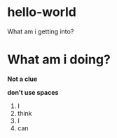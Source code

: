 # hello-world
What am i getting into?
# What am i doing?
**Not a clue**

**don't use spaces**

1. I
2. think
3. I
4. can
